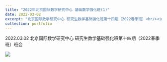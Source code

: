 ```yaml
---
title: "2022年北京国际数学研究中心 基础数学强化班(1)"
date: 2022-03-02
excerpt: "北京国际数学研究中心 研究生数学基础强化班第十四期（2022春季班）<br/><img src='/images/2022-03-02-Enhanced-Program(1).jpg'>"
collection: portfolio
---
```


2022.03.02 北京国际数学研究中心 研究生数学基础强化班第十四期（2022春季班）班会

<img src="https://llddeddym.github.io/images/2022-03-02-Enhanced-Program(1).jpg"/>
